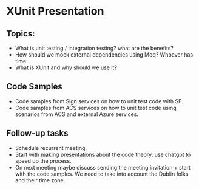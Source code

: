 # XUnit Presentation


## Topics:
- What is unit testing / integration testing? what are the benefits? 
- How should we mock external dependencies using Moq?  Whoever has time.
- What is XUnit and why should we use it? 
## Code Samples
- Code samples from Sign services on how to unit test code with SF. 
- Code samples from ACS services on how to unit test code using scenarios from ACS and external Azure services.
## Follow-up tasks
- Schedule recurrent meeting.
- Start with making presentations about the code theory, use chatgpt to speed up the process.
- On next meeting maybe discuss sending the meeting invitation + start with the code samples. We need to take into account the Dublin folks and their time zone.